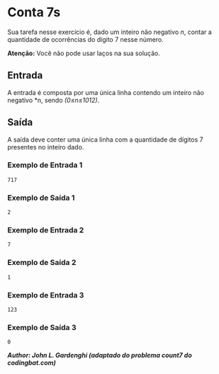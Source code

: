 # Conta 7s
Sua tarefa nesse exercício é, dado um inteiro não negativo *n*, contar a quantidade de ocorrências do dígito 7 nesse número.

**Atenção:** Você não pode usar laços na sua solução.

## Entrada
A entrada é composta por uma única linha contendo um inteiro não negativo *n, sendo *(0≤n≤1012)*.

## Saída
A saída deve conter uma única linha com a quantidade de dígitos 7 presentes no inteiro dado.

### Exemplo de Entrada 1
```717```

### Exemplo de Saída 1
```2```

### Exemplo de Entrada 2
```7```

### Exemplo de Saída 2
```1```

### Exemplo de Entrada 3
```123```

### Exemplo de Saída 3
```0```

***Author: John L. Gardenghi (adaptado do problema count7 do codingbat.com)***